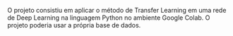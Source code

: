 O projeto consistiu em aplicar o método de Transfer Learning em uma rede de Deep Learning na linguagem Python no ambiente Google Colab. O projeto poderia usar a própria base de dados.
